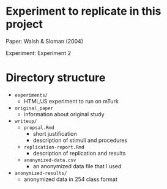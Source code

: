 # Experiment to replicate in this project

Paper: Walsh & Sloman (2004)

Experiment: Experiment 2

# Directory structure

* `experiments/`
	- HTML/JS experiment to run on mTurk
* `original_paper`
	- information about original study
* `writeup/`
	- `propsal.Rmd`
		* short justification
		* description of stimuli and procedures
	- `replication-report.Rmd`
		* description of replication and results
	- `anonymized-data.csv`
		* an anonymized data file that I used
* `anonymized-results/`
	- anonymized data in 254 class format